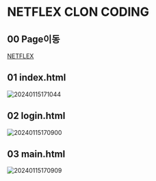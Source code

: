 # NETFLEX CLON CODING
00 Page이동
---
[NETFLEX](https://edu-embadded-curriculum.github.io/02_SCREEN_IMPL_NEXTFLIX.github.io/)


01 index.html
---
![20240115171044](https://github.com/EDU-EMBADDED-CURRICULUM/02_SCREEN_IMPL/assets/84259104/8b010b0a-4cb2-4135-94c7-8236a82c3d7e)


02 login.html
---
![20240115170900](https://github.com/EDU-EMBADDED-CURRICULUM/02_SCREEN_IMPL/assets/84259104/18ef3a48-6649-4c8f-8615-055e85d1907b)

03 main.html
---
![20240115170909](https://github.com/EDU-EMBADDED-CURRICULUM/02_SCREEN_IMPL/assets/84259104/fb467667-934f-457a-b17e-57af8f7bae63)
